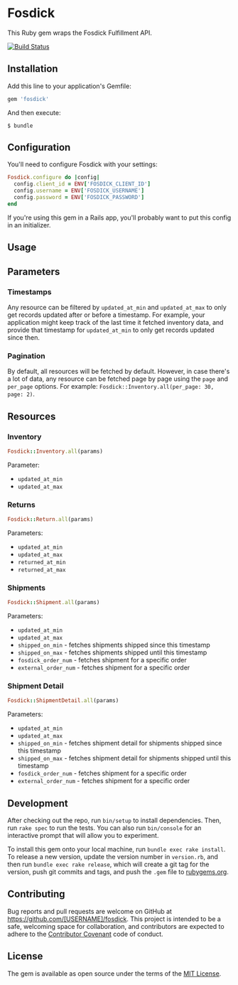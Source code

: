 # Fosdick

This Ruby gem wraps the Fosdick Fulfillment API.

[![Build Status](https://travis-ci.org/teamlaunch/fosdick.svg?branch=master)](https://travis-ci.org/teamlaunch/fosdick)

## Installation

Add this line to your application's Gemfile:

```ruby
gem 'fosdick'
```

And then execute:

    $ bundle


## Configuration

You'll need to configure Fosdick with your settings:

```ruby
Fosdick.configure do |config|
  config.client_id = ENV['FOSDICK_CLIENT_ID']
  config.username = ENV['FOSDICK_USERNAME']
  config.password = ENV['FOSDICK_PASSWORD']
end
```

If you're using this gem in a Rails app, you'll probably want to put this config in an initializer.

## Usage

## Parameters

### Timestamps

Any resource can be filtered by `updated_at_min` and `updated_at_max` to only get records updated after or before a timestamp. For example, your application might keep track of the last time it fetched inventory data, and provide that timestamp for `updated_at_min` to only get records updated since then.

### Pagination

By default, all resources will be fetched by default. However, in case there's a lot of data, any resource can be fetched page by page using the `page` and `per_page` options. For example: `Fosdick::Inventory.all(per_page: 30, page: 2)`.

## Resources

### Inventory

```ruby
Fosdick::Inventory.all(params)
```

Parameter:

* `updated_at_min`
* `updated_at_max`

### Returns

```ruby
Fosdick::Return.all(params)
```

Parameters:

* `updated_at_min`
* `updated_at_max`
* `returned_at_min`
* `returned_at_max`

### Shipments

```ruby
Fosdick::Shipment.all(params)
```

Parameters:

* `updated_at_min`
* `updated_at_max`
* `shipped_on_min` - fetches shipments shipped since this timestamp
* `shipped_on_max` - fetches shipments shipped until this timestamp
* `fosdick_order_num` - fetches shipment for a specific order
* `external_order_num` - fetches shipment for a specific order

### Shipment Detail

```ruby
Fosdick::ShipmentDetail.all(params)
```

Parameters:

* `updated_at_min`
* `updated_at_max`
* `shipped_on_min` - fetches shipment detail for shipments shipped since this timestamp
* `shipped_on_max` - fetches shipment detail for shipments shipped until this timestamp
* `fosdick_order_num` - fetches shipment for a specific order
* `external_order_num` - fetches shipment for a specific order

## Development

After checking out the repo, run `bin/setup` to install dependencies. Then, run `rake spec` to run the tests. You can also run `bin/console` for an interactive prompt that will allow you to experiment.

To install this gem onto your local machine, run `bundle exec rake install`. To release a new version, update the version number in `version.rb`, and then run `bundle exec rake release`, which will create a git tag for the version, push git commits and tags, and push the `.gem` file to [rubygems.org](https://rubygems.org).

## Contributing

Bug reports and pull requests are welcome on GitHub at https://github.com/[USERNAME]/fosdick. This project is intended to be a safe, welcoming space for collaboration, and contributors are expected to adhere to the [Contributor Covenant](http://contributor-covenant.org) code of conduct.


## License

The gem is available as open source under the terms of the [MIT License](http://opensource.org/licenses/MIT).


